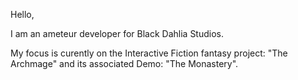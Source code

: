 Hello,

I am an ameteur developer for Black Dahlia Studios.

My focus is curently on the Interactive Fiction fantasy project: "The Archmage" and its associated Demo: "The Monastery".
